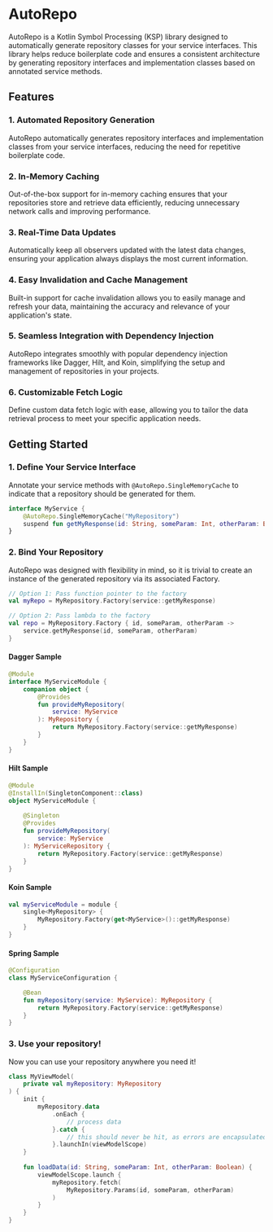 # AutoRepo

AutoRepo is a Kotlin Symbol Processing (KSP) library designed to automatically generate repository classes for your service interfaces. This library helps reduce boilerplate code and ensures a consistent architecture by generating repository interfaces and implementation classes based on annotated service methods.

## Features

### 1. Automated Repository Generation
AutoRepo automatically generates repository interfaces and implementation classes from your service interfaces, reducing the need for repetitive boilerplate code.

### 2. In-Memory Caching
Out-of-the-box support for in-memory caching ensures that your repositories store and retrieve data efficiently, reducing unnecessary network calls and improving performance.

### 3. Real-Time Data Updates
Automatically keep all observers updated with the latest data changes, ensuring your application always displays the most current information.

### 4. Easy Invalidation and Cache Management
Built-in support for cache invalidation allows you to easily manage and refresh your data, maintaining the accuracy and relevance of your application's state.

### 5. Seamless Integration with Dependency Injection
AutoRepo integrates smoothly with popular dependency injection frameworks like Dagger, Hilt, and Koin, simplifying the setup and management of repositories in your projects.

### 6. Customizable Fetch Logic
Define custom data fetch logic with ease, allowing you to tailor the data retrieval process to meet your specific application needs.


## Getting Started

### 1. Define Your Service Interface

Annotate your service methods with `@AutoRepo.SingleMemoryCache` to indicate that a repository should be generated for them.

```kotlin
interface MyService {
    @AutoRepo.SingleMemoryCache("MyRepository")
    suspend fun getMyResponse(id: String, someParam: Int, otherParam: Boolean): MyResponseData
}
```

### 2. Bind Your Repository

AutoRepo was designed with flexibility in mind, so it is trivial to create an instance of the generated repository via its associated Factory.

```kotlin
// Option 1: Pass function pointer to the factory
val myRepo = MyRepository.Factory(service::getMyResponse)

// Option 2: Pass lambda to the factory
val repo = MyRepository.Factory { id, someParam, otherParam ->
    service.getMyResponse(id, someParam, otherParam)
}
```

#### Dagger Sample
```kotlin
@Module
interface MyServiceModule {
    companion object {
        @Provides
        fun provideMyRepository(
            service: MyService
        ): MyRepository {
            return MyRepository.Factory(service::getMyResponse)
        }
    }
}
```

#### Hilt Sample
```kotlin
@Module
@InstallIn(SingletonComponent::class)
object MyServiceModule {
    
    @Singleton
    @Provides
    fun provideMyRepository(
        service: MyService
    ): MyServiceRepository {
        return MyRepository.Factory(service::getMyResponse)
    }
}
```

#### Koin Sample
```kotlin
val myServiceModule = module {
    single<MyRepository> {
        MyRepository.Factory(get<MyService>()::getMyResponse)
    }
}
```

#### Spring Sample
```kotlin
@Configuration
class MyServiceConfiguration {

    @Bean
    fun myRepository(service: MyService): MyRepository {
        return MyRepository.Factory(service::getMyResponse)
    }
}
```

### 3. Use your repository!

Now you can use your repository anywhere you need it!

```kotlin
class MyViewModel(
    private val myRepository: MyRepository
) {
    init {
        myRepository.data
            .onEach {
                // process data
            }.catch {
                // this should never be hit, as errors are encapsulated in DataResult
            }.launchIn(viewModelScope)
    }
    
    fun loadData(id: String, someParam: Int, otherParam: Boolean) {
        viewModelScope.launch {
            myRepository.fetch(
                MyRepository.Params(id, someParam, otherParam)
            )
        }
    }
}
```